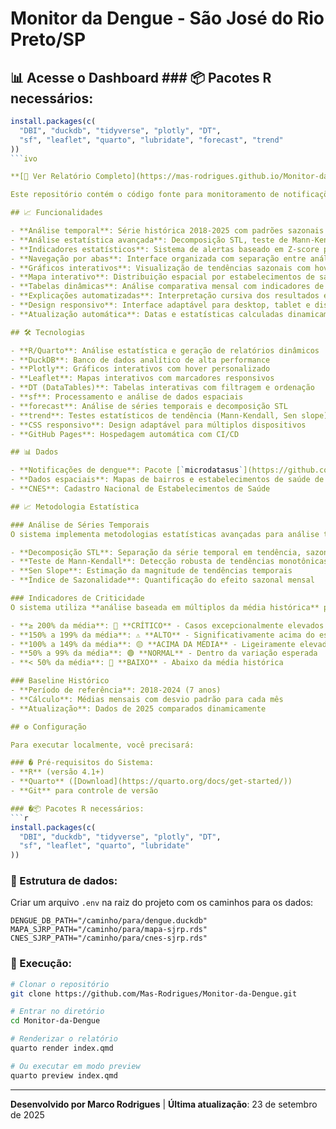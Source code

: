 # Monitor da Dengue - São José do Rio Preto/SP

## 📊 Acesse o Dashboard ### 📦 Pacotes R necessários:
```r
install.packages(c(
  "DBI", "duckdb", "tidyverse", "plotly", "DT", 
  "sf", "leaflet", "quarto", "lubridate", "forecast", "trend"
))
```ivo

**[🔗 Ver Relatório Completo](https://mas-rodrigues.github.io/Monitor-da-Dengue/)**

Este repositório contém o código fonte para monitoramento de notificações de dengue em São José do Rio Preto/SP, com análise de sazonalidade, tendências temporais e indicadores de alerta baseados em metodologias estatísticas avançadas e dados históricos.

## 📈 Funcionalidades

- **Análise temporal**: Série histórica 2018-2025 com padrões sazonais
- **Análise estatística avançada**: Decomposição STL, teste de Mann-Kendall e índice de sazonalidade
- **Indicadores estatísticos**: Sistema de alertas baseado em Z-score para identificação de anomalias epidemiológicas
- **Navegação por abas**: Interface organizada com separação entre análise sazonal, estatística e espacial
- **Gráficos interativos**: Visualização de tendências sazonais com hover personalizado em português
- **Mapa interativo**: Distribuição espacial por estabelecimentos de saúde com popups informativos e dados mensais
- **Tabelas dinâmicas**: Análise comparativa mensal com indicadores de criticidade
- **Explicações automatizadas**: Interpretação cursiva dos resultados estatísticos em linguagem acessível
- **Design responsivo**: Interface adaptável para desktop, tablet e dispositivos móveis
- **Atualização automática**: Datas e estatísticas calculadas dinamicamente

## 🛠️ Tecnologias

- **R/Quarto**: Análise estatística e geração de relatórios dinâmicos
- **DuckDB**: Banco de dados analítico de alta performance
- **Plotly**: Gráficos interativos com hover personalizado
- **Leaflet**: Mapas interativos com marcadores responsivos
- **DT (DataTables)**: Tabelas interativas com filtragem e ordenação
- **sf**: Processamento e análise de dados espaciais
- **forecast**: Análise de séries temporais e decomposição STL
- **trend**: Testes estatísticos de tendência (Mann-Kendall, Sen slope)
- **CSS responsivo**: Design adaptável para múltiplos dispositivos
- **GitHub Pages**: Hospedagem automática com CI/CD

## 📊 Dados

- **Notificações de dengue**: Pacote [`microdatasus`](https://github.com/rfsaldanha/microdatasus) (DATASUS)
- **Dados espaciais**: Mapas de bairros e estabelecimentos de saúde de São José do Rio Preto
- **CNES**: Cadastro Nacional de Estabelecimentos de Saúde

## 📈 Metodologia Estatística

### Análise de Séries Temporais
O sistema implementa metodologias estatísticas avançadas para análise temporal:

- **Decomposição STL**: Separação da série temporal em tendência, sazonalidade e ruído
- **Teste de Mann-Kendall**: Detecção robusta de tendências monotônicas (não-paramétrico)
- **Sen Slope**: Estimação da magnitude de tendências temporais
- **Índice de Sazonalidade**: Quantificação do efeito sazonal mensal

### Indicadores de Criticidade
O sistema utiliza **análise baseada em múltiplos da média histórica** para identificação de variações epidemiológicas:

- **≥ 200% da média**: 🚨 **CRÍTICO** - Casos excepcionalmente elevados
- **150% a 199% da média**: ⚠️ **ALTO** - Significativamente acima do esperado
- **100% a 149% da média**: 🟡 **ACIMA DA MÉDIA** - Ligeiramente elevado
- **50% a 99% da média**: 🟢 **NORMAL** - Dentro da variação esperada
- **< 50% da média**: 🔵 **BAIXO** - Abaixo da média histórica

### Baseline Histórico
- **Período de referência**: 2018-2024 (7 anos)
- **Cálculo**: Médias mensais com desvio padrão para cada mês
- **Atualização**: Dados de 2025 comparados dinamicamente

## ⚙️ Configuração

Para executar localmente, você precisará:

### �️ Pré-requisitos do Sistema:
- **R** (versão 4.1+)
- **Quarto** ([Download](https://quarto.org/docs/get-started/))
- **Git** para controle de versão

### �📦 Pacotes R necessários:
```r
install.packages(c(
  "DBI", "duckdb", "tidyverse", "plotly", "DT", 
  "sf", "leaflet", "quarto", "lubridate"
))
```

### 📁 Estrutura de dados:
Criar um arquivo `.env` na raiz do projeto com os caminhos para os dados:
```env
DENGUE_DB_PATH="/caminho/para/dengue.duckdb"
MAPA_SJRP_PATH="/caminho/para/mapa-sjrp.rds"
CNES_SJRP_PATH="/caminho/para/cnes-sjrp.rds"
```

### 🚀 Execução:
```bash
# Clonar o repositório
git clone https://github.com/Mas-Rodrigues/Monitor-da-Dengue.git

# Entrar no diretório
cd Monitor-da-Dengue

# Renderizar o relatório
quarto render index.qmd

# Ou executar em modo preview
quarto preview index.qmd
```

---

**Desenvolvido por Marco Rodrigues** | **Última atualização**: 23 de setembro de 2025
